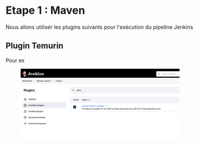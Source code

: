 # Etape 1 : Maven

Nous allons utiliser les plugins suivants pour l'exécution du pipeline Jenkins



## Plugin Temurin

Pour ex

<figure><img src="../.gitbook/assets/image (2).png" alt=""><figcaption></figcaption></figure>
